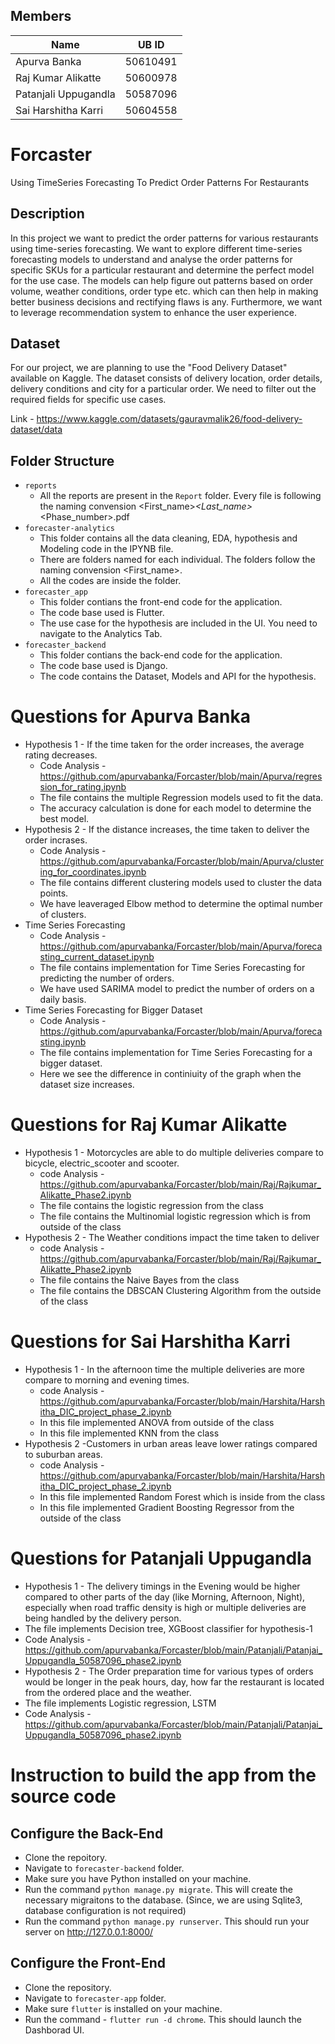 ## Members

| Name                 | UB ID     |
|----------------------|-----------|
| Apurva Banka         |  50610491 |
| Raj Kumar Alikatte   |  50600978 | 
| Patanjali Uppugandla |  50587096 | 
| Sai Harshitha Karri  |  50604558 |

# Forcaster
Using TimeSeries Forecasting To Predict Order Patterns For Restaurants

## Description

In this project we want to predict the order patterns for various restaurants using time-series forecasting. We want to explore different time-series forecasting models to understand and analyse the order patterns for specific SKUs for a particular restaurant and determine the perfect model for the use case. The models can help figure out patterns based on order volume, weather conditions, order type etc. which can then help in making better business decisions and rectifying flaws is any. Furthermore, we want to leverage recommendation system to enhance the user experience.

## Dataset

For our project, we are planning to use the "Food Delivery Dataset" available on Kaggle. The dataset consists of delivery location, order details, delivery conditions and city for a particular order. We need to filter out the required fields for specific use cases.

Link - https://www.kaggle.com/datasets/gauravmalik26/food-delivery-dataset/data


## Folder Structure

- `reports`
    - All the reports are present in the `Report` folder. Every file is following the naming convension <First_name>_<Last_name>_<Phase_number>.pdf
- `forecaster-analytics`
    - This folder contains all the data cleaning, EDA, hypothesis and Modeling code in the IPYNB file.    
    - There are folders named for each individual. The folders follow the naming convension <First_name>.
    - All the codes are inside the folder.
- `forecaster_app`
    - This folder contians the front-end code for the application.
    - The code base used is Flutter.
    - The use case for the hypothesis are included in the UI. You need to navigate to the Analytics Tab.
- `forecaster_backend`
    - This folder contians the back-end code for the application.
    - The code base used is Django.
    - The code contains the Dataset, Models and API for the hypothesis.


# Questions for Apurva Banka
- Hypothesis 1 - If the time taken for the order increases, the average rating decreases.
   - Code Analysis - https://github.com/apurvabanka/Forcaster/blob/main/Apurva/regression_for_rating.ipynb
   - The file contains the multiple Regression models used to fit the data.
   - The accuracy calculation is done for each model to determine the best model.
- Hypothesis 2 - If the distance increases, the time taken to deliver the order incrases.
   - Code Analysis - https://github.com/apurvabanka/Forcaster/blob/main/Apurva/clustering_for_coordinates.ipynb
   - The file contains different clustering models used to cluster the data points.
   - We have leaveraged Elbow method to determine the optimal number of clusters.
- Time Series Forecasting
  - Code Analysis - https://github.com/apurvabanka/Forcaster/blob/main/Apurva/forecasting_current_dataset.ipynb
  - The file contains implementation for Time Series Forecasting for predicting the number of orders.
  - We have used SARIMA model to predict the number of orders on a daily basis.
- Time Series Forecasting for Bigger Dataset
  - Code Analysis - https://github.com/apurvabanka/Forcaster/blob/main/Apurva/forecasting.ipynb
  - The file contains implementation for Time Series Forecasting for a bigger dataset.
  - Here we see the difference in continiuity of the graph when the dataset size increases.

 # Questions for Raj Kumar Alikatte
 - Hypothesis 1 - Motorcycles are able to do multiple deliveries compare to bicycle, electric_scooter and scooter.
   - code Analysis - https://github.com/apurvabanka/Forcaster/blob/main/Raj/Rajkumar_Alikatte_Phase2.ipynb
   - The file contains the logistic regression from the class
   - The file contains the Multinomial logistic regression which is from outside of the class
 - Hypothesis 2 - The Weather conditions impact the time taken to deliver
   - code Analysis - https://github.com/apurvabanka/Forcaster/blob/main/Raj/Rajkumar_Alikatte_Phase2.ipynb
   - The file contains the Naive Bayes from the class
   - The file contains the DBSCAN Clustering Algorithm from the outside of the class

 
 # Questions for Sai Harshitha Karri
 - Hypothesis 1 - In the afternoon time the multiple deliveries are more compare to morning and evening times.
   - code Analysis - https://github.com/apurvabanka/Forcaster/blob/main/Harshita/Harshitha_DIC_project_phase_2.ipynb
   - In this file implemented ANOVA from outside of the class
   - In this file implemented KNN from the class
 - Hypothesis 2 -Customers in urban areas leave lower ratings compared to suburban areas.
   - code Analysis - https://github.com/apurvabanka/Forcaster/blob/main/Harshita/Harshitha_DIC_project_phase_2.ipynb
   - In this file implemented Random Forest which is inside from the class
   - In this file implemented Gradient Boosting Regressor from the outside of the class
 
 # Questions for Patanjali Uppugandla
 - Hypothesis 1 - The delivery timings in the Evening would be higher compared to other parts of the day (like Morning, Afternoon, Night), especially when road 
   traffic density is high or multiple deliveries are being handled by the delivery person.
 - The file implements Decision tree, XGBoost classifier for hypothesis-1
 - Code Analysis - https://github.com/apurvabanka/Forcaster/blob/main/Patanjali/Patanjai_Uppugandla_50587096_phase2.ipynb
 - Hypothesis 2 - The Order preparation time for various types of orders would be longer in the peak hours, day, how far the restaurant is located from the ordered 
   place and the weather.
 - The file implements Logistic regression, LSTM
 - Code Analysis - https://github.com/apurvabanka/Forcaster/blob/main/Patanjali/Patanjai_Uppugandla_50587096_phase2.ipynb

# Instruction to build the app from the source code

## Configure the Back-End
- Clone the repoitory.
- Navigate to `forecaster-backend` folder.
- Make sure you have Python installed on your machine.
- Run the command `python manage.py migrate`. This will create the necessary migraitons to the database. (Since, we are using Sqlite3, database configuration is not required)
- Run the command `python manage.py runserver`. This should run your server on http://127.0.0.1:8000/

## Configure the Front-End
- Clone the repository.
- Navigate to `forecaster-app` folder.
- Make sure `flutter` is installed on your machine.
- Run the command - `flutter run -d chrome`. This should launch the Dashborad UI.
